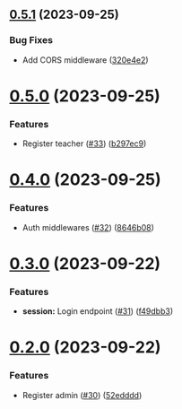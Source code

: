 ## [0.5.1](https://github.com/upb-code-labs/main-api/compare/v0.5.0...v0.5.1) (2023-09-25)


### Bug Fixes

* Add CORS middleware ([320e4e2](https://github.com/upb-code-labs/main-api/commit/320e4e22af549368c251a70ceedac9392e75bc81))



# [0.5.0](https://github.com/upb-code-labs/main-api/compare/v0.4.0...v0.5.0) (2023-09-25)


### Features

* Register teacher ([#33](https://github.com/upb-code-labs/main-api/issues/33)) ([b297ec9](https://github.com/upb-code-labs/main-api/commit/b297ec9d879bf5eb910b5f616da23a8c988f0634))



# [0.4.0](https://github.com/upb-code-labs/main-api/compare/v0.3.0...v0.4.0) (2023-09-25)


### Features

* Auth middlewares ([#32](https://github.com/upb-code-labs/main-api/issues/32)) ([8646b08](https://github.com/upb-code-labs/main-api/commit/8646b084adc10d018a41c2d699c466bea678b164))



# [0.3.0](https://github.com/upb-code-labs/main-api/compare/v0.2.0...v0.3.0) (2023-09-22)


### Features

* **session:** Login endpoint ([#31](https://github.com/upb-code-labs/main-api/issues/31)) ([f49dbb3](https://github.com/upb-code-labs/main-api/commit/f49dbb3ab5833834b9a2de123719e7f50dad27ad))



# [0.2.0](https://github.com/upb-code-labs/main-api/compare/v0.1.4...v0.2.0) (2023-09-22)


### Features

* Register admin ([#30](https://github.com/upb-code-labs/main-api/issues/30)) ([52edddd](https://github.com/upb-code-labs/main-api/commit/52edddd29b63809e07ad4002f9fe85cdfe7c37eb))



